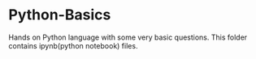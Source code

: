 # Python-Basics
Hands on Python language with some very basic questions. This folder contains ipynb(python notebook) files.

